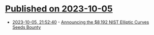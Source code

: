 # [Published on 2023-10-05](index.md)

* [2023-10-05, 21:52:40](https://lobste.rs/s/tkjpaf/announcing_8_192_nist_elliptic_curves) - [Announcing the $8,192 NIST Elliptic Curves Seeds Bounty](https://words.filippo.io/dispatches/seeds-bounty/)
